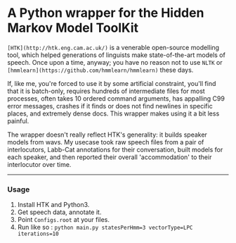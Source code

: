 #  A Python wrapper for the Hidden Markov Model ToolKit

`[HTK](http://htk.eng.cam.ac.uk/)` is a venerable open-source modelling tool, which helped generations of linguists make state-of-the-art models of speech.
Once upon a time, anyway; you have no reason not to use `NLTK` or `[hmmlearn](https://github.com/hmmlearn/hmmlearn)` these days.

If, like me, you're forced to use it by some artificial constraint, you'll find that it is batch-only, requires hundreds of intermediate files for most processes, often takes 10 ordered command arguments, has appalling C99 error messages, crashes if it finds or does not find newlines in specific places, and extremely dense docs. This wrapper makes using it a bit less painful.

The wrapper doesn't really reflect HTK's generality: it builds speaker models from wavs. My usecase took raw speech files from a pair of interlocutors, Labb-Cat annotations for their conversation, built models for each speaker, and then reported their overall 'accommodation' to their interlocutor over time.

---

###  Usage

1. Install HTK and Python3.
2. Get speech data, annotate it.
2. Point `Configs.root` at your files.
3. Run like so :  `python main.py statesPerHmm=3 vectorType=LPC iterations=10`